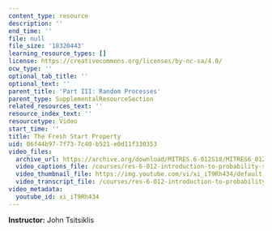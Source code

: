 ```yaml
---
content_type: resource
description: ''
end_time: ''
file: null
file_size: '18320443'
learning_resource_types: []
license: https://creativecommons.org/licenses/by-nc-sa/4.0/
ocw_type: ''
optional_tab_title: ''
optional_text: ''
parent_title: 'Part III: Random Processes'
parent_type: SupplementalResourceSection
related_resources_text: ''
resource_index_text: ''
resourcetype: Video
start_time: ''
title: The Fresh Start Property
uid: 06f44b97-7f73-7c40-b521-e0d11f330353
video_files:
  archive_url: https://archive.org/download/MITRES.6-012S18/MITRES6_012S18_L21-05_300k.mp4
  video_captions_file: /courses/res-6-012-introduction-to-probability-spring-2018/a4ce8dc45376509ca47f5b916859784d_xi_iT9Rh434.vtt
  video_thumbnail_file: https://img.youtube.com/vi/xi_iT9Rh434/default.jpg
  video_transcript_file: /courses/res-6-012-introduction-to-probability-spring-2018/5d6ba7d61c7b74f19d2bd41451d215c7_xi_iT9Rh434.pdf
video_metadata:
  youtube_id: xi_iT9Rh434
---
```


**Instructor:** John Tsitsiklis

